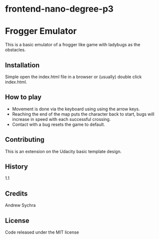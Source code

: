 # frontend-nano-degree-p3
# Frogger Emulator
This is a basic emulator of a frogger like game with ladybugs as the obstacles.
## Installation
Simple open the index.html file in a browser or (usually) double click index.html.
## How to play
- Movement is done via the keyboard using using the arrow keys.
- Reaching the end of the map puts the character back to start, bugs will increase in speed with each successful crossing.
- Contact with a bug resets the game to default.
## Contributing
This is an extension on the Udacity basic template design.
## History
1.1
## Credits
Andrew Sychra
## License
Code released under the MIT license

